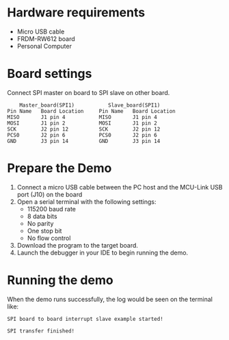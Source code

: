 Hardware requirements
=====================
- Micro USB cable
- FRDM-RW612 board
- Personal Computer

Board settings
============
Connect SPI master on board to SPI slave on other board.
~~~~~~~~~~~~~~~~~~~~~~~~~~~~~~~~~~~~~~~~~~~~~~~~~~~~~~
    Master_board(SPI1)           Slave_board(SPI1)
Pin Name   Board Location     Pin Name   Board Location
MISO       J1 pin 4           MISO       J1 pin 4
MOSI       J1 pin 2           MOSI       J1 pin 2
SCK        J2 pin 12          SCK        J2 pin 12
PCS0       J2 pin 6           PCS0       J2 pin 6
GND        J3 pin 14          GND        J3 pin 14
~~~~~~~~~~~~~~~~~~~~~~~~~~~~~~~~~~~~~~~~~~~~~~~~~~~~~~

Prepare the Demo
===============
1.  Connect a micro USB cable between the PC host and the MCU-Link USB port (J10) on the board
2.  Open a serial terminal with the following settings:
    - 115200 baud rate
    - 8 data bits
    - No parity
    - One stop bit
    - No flow control
3.  Download the program to the target board.
4.  Launch the debugger in your IDE to begin running the demo.

Running the demo
===============
When the demo runs successfully, the log would be seen on the terminal like:

~~~~~~~~~~~~~~~~~~~~~~~~~~~~~~~~~~~~~~~~~~~~~~~~~~~~~~~~~~~~~~~~~~~~~~~~~~~~~~~~~~~
SPI board to board interrupt slave example started!

SPI transfer finished!
~~~~~~~~~~~~~~~~~~~~~~~~~~~~~~~~~~~~~~~~~~~~~~~~~~~~~~~~~~~~~~~~~~~~~~~~~~~~~~~~~~~~~
